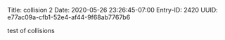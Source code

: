 Title: collision 2
Date: 2020-05-26 23:26:45-07:00
Entry-ID: 2420
UUID: e77ac09a-cfb1-52e4-af44-9f68ab7767b6

test of collisions

